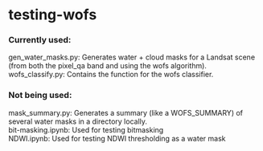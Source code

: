 # testing-wofs

### Currently used: 
gen_water_masks.py: Generates water + cloud masks for a Landsat scene (from both the pixel_qa band and using the wofs algorithm).\
wofs_classify.py: Contains the function for the wofs classifier.

### Not being used: 
mask_summary.py: Generates a summary (like a WOFS_SUMMARY) of several water masks in a directory locally.\
bit-masking.ipynb: Used for testing bitmasking\
NDWI.ipynb: Used for testing NDWI thresholding as a water mask

